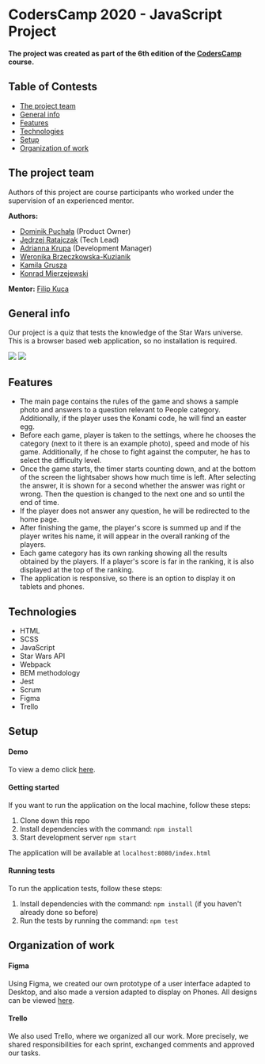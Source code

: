 # CodersCamp 2020 - JavaScript Project

**The project was created as part of the 6th edition of the [CodersCamp](https://coderscamp.pl/) course.**

## Table of Contests
- [The project team](#the-project-team)
- [General info](#general-info)
- [Features](#features)
- [Technologies](#technologies)
- [Setup](#setup)
- [Organization of work](#organization-of-work)

## The project team
Authors of this project are course participants who worked under the supervision of an experienced mentor.

**Authors:**
- [Dominik Puchała](https://github.com/Suegro24) (Product Owner)
-	[Jędrzej Ratajczak](https://github.com/Mrozelek) (Tech Lead)
-	[Adrianna Krupa](https://github.com/adax10/) (Development Manager)
-	[Weronika Brzeczkowska-Kuzianik](https://github.com/brzeczkowskaw)
-	[Kamila Grusza](https://github.com/kami3la)
-	[Konrad Mierzejewski](https://github.com/KonradMierzejewski)

**Mentor:** [Filip Kuca](https://github.com/ruljin) 

## General info
Our project is a quiz that tests the knowledge of the Star Wars universe. This is a browser based web application, so no installation is required. 

<img src="https://github.com/ruljin/CodersCamp2020.Project.JavaScript.StarWarsQuiz/blob/main/src/assets/ui/rulesView.png">
<img src="https://github.com/ruljin/CodersCamp2020.Project.JavaScript.StarWarsQuiz/blob/main/src/assets/ui/gameView.png">

## Features
-	The main page contains the rules of the game and shows a sample photo and answers to a question relevant to People category. Additionally, if the player uses the Konami code, he will find an easter egg.
-	Before each game, player is taken to the settings, where he chooses the category (next to it there is an example photo), speed and mode of his game. Additionally, if he chose to fight against the computer, he has to select the difficulty level.
-	Once the game starts, the timer starts counting down, and at the bottom of the screen the lightsaber shows how much time is left. After selecting the answer, it is shown for a second whether the answer was right or wrong. Then the question is changed to the next one and so until the end of time.
- If the player does not answer any question, he will be redirected to the home page.
-	After finishing the game, the player's score is summed up and if the player writes his name, it will appear in the overall ranking of the players. 
- Each game category has its own ranking showing all the results obtained by the players. If a player's score is far in the ranking, it is also displayed at the top of the ranking.
-	The application is responsive, so there is an option to display it on tablets and phones.

## Technologies
-	HTML
-	SCSS
-	JavaScript
-	Star Wars API
- Webpack
- BEM methodology
- Jest
- Scrum
- Figma
- Trello

## Setup
#### Demo
To view a demo click [here](https://ruljin.github.io/CodersCamp2020.Project.JavaScript.StarWarsQuiz/).
#### Getting started
If you want to run the application on the local machine, follow these steps:
1. Clone down this repo
2. Install dependencies with the command: `npm install`
3. Start development server `npm start` 

The application will be available at `localhost:8080/index.html`
#### Running tests
To run the application tests, follow these steps:
1. Install dependencies with the command: `npm install` (if you haven't already done so before)
2. Run the tests by running the command: `npm test`

## Organization of work
#### Figma
Using Figma, we created our own prototype of a user interface adapted to Desktop, and also made a version adapted to display on Phones. All designs can be viewed [here](https://www.figma.com/file/vbC47jUATnlH9UKey12pPG/Star-Wars-Quiz?node-id=0%3A1).
#### Trello
We also used Trello, where we organized all our work. More precisely, we shared responsibilities for each sprint, exchanged comments and approved our tasks.
